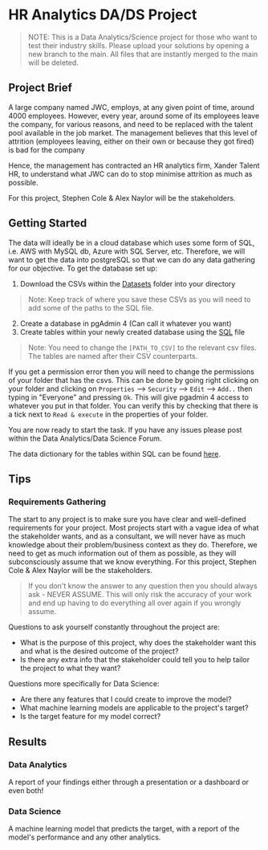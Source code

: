 # HR Analytics DA/DS Project
> NOTE: This is a Data Analytics/Science project for those who want to test their industry skills. Please upload your solutions by opening a new branch to the main. All files that are instantly merged to the main will be deleted.

## Project Brief
A large company named JWC, employs, at any given point of time, around 4000 employees. However, every year, around some of its employees leave the company, for various reasons, and need to be replaced with the talent pool available in the job market. The management believes that this level of attrition (employees leaving, either on their own or because they got fired) is bad for the company 

Hence, the management has contracted an HR analytics firm, Xander Talent HR, to understand what JWC can do to stop minimise attrition as much as possible.

For this project, Stephen Cole & Alex Naylor will be the stakeholders.

## Getting Started
The data will ideally be in a cloud database which uses some form of SQL, i.e. AWS with MySQL db, Azure with SQL Server, etc. Therefore, we will want to get the data into postgreSQL so that we can do any data gathering for our objective. To get the database set up:

1. Download the CSVs within the [Datasets](https://github.com/Stephen-Cole267/Data_Science_Project_HR_Analytics/tree/main/Datasets) folder into your directory
> Note: Keep track of where you save these CSVs as you will need to add some of the paths to the SQL file.
2. Create a database in pgAdmin 4 (Can call it whatever you want)
3. Create tables within your newly created database using the [SQL](https://github.com/Stephen-Cole267/Data_Science_Project_HR_Analytics/blob/main/SQL/HR_Analytics.sql) file
> Note: You need to change the `[PATH_TO_CSV]` to the relevant csv files. The tables are named after their CSV counterparts.

 If you get a permission error then you will need to change the permissions of your folder that has the csvs. This can be done by going right clicking on your folder and clicking on `Properties` --> `Security` --> `Edit` --> `Add..` then typing in "Everyone" and pressing `Ok`. This will give pgadmin 4 access to whatever you put in that folder. You can verify this by checking that there is a tick next to `Read & execute` in the properties of your folder.

You are now ready to start the task. If you have any issues please post within the Data Analytics/Data Science Forum.

The data dictionary for the tables within SQL can be found [here](https://github.com/Stephen-Cole267/Data_Science_Project_HR_Analytics/blob/main/Datasets/data_dictionary.xlsx).

## Tips

### Requirements Gathering
The start to any project is to make sure you have clear and well-defined requirements for your project. Most projects start with a vague idea of what the stakeholder wants, and as a consultant, we will never have as much knowledge about their problem/business context as they do. Therefore, we need to get as much information out of them as possible, as they will subconsciously assume that we know everything. For this project, Stephen Cole & Alex Naylor will be the stakeholders.

> If you don't know the answer to any question then you should always ask - NEVER ASSUME. This will only risk the accuracy of your work and end up having to do everything all over again if you wrongly assume.

Questions to ask yourself constantly throughout the project are:
- What is the purpose of this project, why does the stakeholder want this and what is the desired outcome of the project?
- Is there any extra info that the stakeholder could tell you to help tailor the project to what they want?

Questions more specifically for Data Science:
- Are there any features that I could create to improve the model?
- What machine learning models are applicable to the project's target?
- Is the target feature for my model correct?

## Results
### Data Analytics
A report of your findings either through a presentation or a dashboard or even both!

### Data Science
A machine learning model that predicts the target, with a report of the model's performance and any other analytics.


